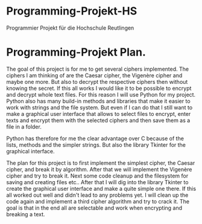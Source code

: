 # Programming-Projekt-HS

Programmier Projekt für die Hochschule Reutlingen

# Programming-Projekt Plan.

The goal of this project is for me to get several ciphers implemented. The ciphers I am thinking of are the Caesar
cipher, the Vigenère cipher and maybe one more. But also to decrypt the respective ciphers then without knowing the
secret. If this all works I would like it to be possible to encrypt and decrypt whole text files. For this reason I will
use Python for my project. Python also has many build-in methods and libraries that make it easier to work with strings
and the file system. But even if I can do that I still want to make a graphical user interface that allows to select
files to encrypt, enter texts and encrypt them with the selected ciphers and then save them as a file in a folder.

Python has therefore for me the clear advantage over C because of the lists, methods and the simpler strings. But also
the library Tkinter for the graphical interface.

The plan for this project is to first implement the simplest cipher, the Caesar cipher, and break it by algorithm. After
that we will implement the Vigenère cipher and try to break it. Next some code cleanup and the filesystem for saving and
creating files etc.. After that I will dig into the library Tkinter to create the graphical user interface and make a
quite simple one there. If this all worked out well and didn't lead to any problems yet. I will clean up the code again
and implement a third cipher algorithm and try to crack it. The goal is that in the end all are selectable and work when
encrypting and breaking a text.

